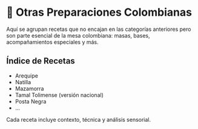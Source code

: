 # 🍲 Otras Preparaciones Colombianas

Aquí se agrupan recetas que no encajan en las categorías anteriores pero son parte esencial de la mesa colombiana: masas, bases, acompañamientos especiales y más.

## Índice de Recetas
- Arequipe
- Natilla
- Mazamorra
- Tamal Tolimense (versión nacional)
- Posta Negra
- ...

Cada receta incluye contexto, técnica y análisis sensorial.
